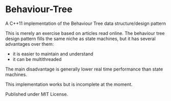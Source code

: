 # Behaviour-Tree
A C++11 implementation of the Behaviour Tree data structure/design pattern

This is merely an exercise based on articles read online.
The behaviour tree design pattern fills the same niche as state machines,
but it has several advantages over them:
- it is easier to maintain and understand
- it can be multithreaded

The main disadvantage is generally lower real time performance than state machines.

This implementation works but is incomplete at the moment.

Published under MIT License.
